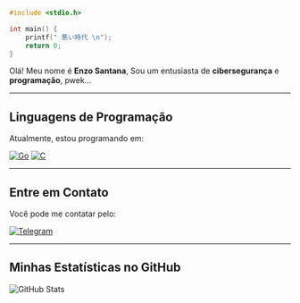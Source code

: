 ```c
#include <stdio.h>

int main() {
    printf(" 悪い時代 \n");
    return 0;
}
```

Olá! Meu nome é **Enzo Santana**, Sou um entusiasta de **cibersegurança** e **programação**, pwek...

---

## Linguagens de Programação

Atualmente, estou programando em:

[![Go](https://img.shields.io/badge/Go-00ADD8?style=for-the-badge&logo=go&logoColor=white)](https://golang.org)
[![C](https://img.shields.io/badge/C-00599C?style=for-the-badge&logo=c&logoColor=white)](https://www.learn-c.org/)

---

## Entre em Contato

Você pode me contatar pelo:

[![Telegram](https://img.shields.io/badge/Telegram-2CA5E0?style=for-the-badge&logo=telegram&logoColor=white)](https://t.me/darkcontent4)

---

## Minhas Estatísticas no GitHub

![GitHub Stats](https://github-readme-stats.vercel.app/api?username=NvaChronos&theme=blue-green)
